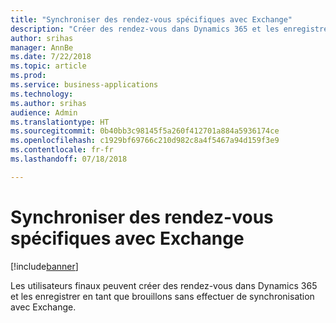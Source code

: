 ```yaml
---
title: "Synchroniser des rendez-vous spécifiques avec Exchange"
description: "Créer des rendez-vous dans Dynamics 365 et les enregistrer sans effectuer de synchronisation avec Exchange"
author: srihas
manager: AnnBe
ms.date: 7/22/2018
ms.topic: article
ms.prod: 
ms.service: business-applications
ms.technology: 
ms.author: srihas
audience: Admin
ms.translationtype: HT
ms.sourcegitcommit: 0b40bb3c98145f5a260f412701a884a5936174ce
ms.openlocfilehash: c1929bf69766c210d982c8a4f5467a94d159f3e9
ms.contentlocale: fr-fr
ms.lasthandoff: 07/18/2018

---
```

# <a name="sync-specific-appointments-to-exchange"></a>Synchroniser des rendez-vous spécifiques avec Exchange


[!include[banner](../../includes/banner.md)]

Les utilisateurs finaux peuvent créer des rendez-vous dans Dynamics 365 et les enregistrer en tant que brouillons sans effectuer de synchronisation avec Exchange.

